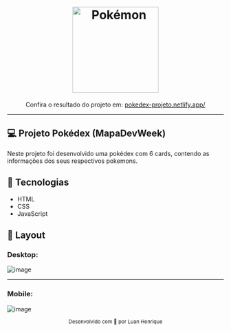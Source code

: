 <h1 align="center">
<br>
  <img src="github/image/logo.png" alt="Pokémon" width="200">
</h1>

<p align="center">Confira o resultado do projeto em: <a href="https://pokedex-projeto.netlify.app/" target="_blank">pokedex-projeto.netlify.app/</a></p>

<hr>

## 💻 Projeto Pokédex (MapaDevWeek) 
Neste projeto foi desenvolvido uma pokédex com 6 cards, contendo as informações dos seus respectivos pokemons.

## 🚀 Tecnologias 
<ul>
  <li> HTML</li>
  <li> CSS </li>
  <li> JavaScript </li>
</ul>

## 🎨 Layout 
### Desktop:
![image](https://user-images.githubusercontent.com/100303972/158211720-faeb7ee7-a2a4-4ebe-9183-a9d5bc5225aa.png)
<hr>

### Mobile:
![image](https://user-images.githubusercontent.com/100303972/158212259-a6960c0d-b9de-45eb-8789-d44703985914.png)

<div align="center">
  <small>Desenvolvido com 💜 por Luan Henrique</small>
</div>
